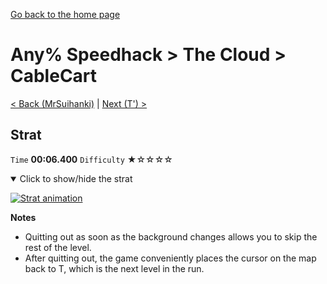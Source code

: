 [Go back to the home page](https://github.com/Doublevil/scbspeedrun)

# Any% Speedhack > The Cloud > CableCart

[< Back (MrSuihanki)](https://github.com/Doublevil/scbspeedrun/blob/main/levels/any_sh/C/MrSuihanki.md) | [Next (T') >](https://github.com/Doublevil/scbspeedrun/blob/main/levels/any_sh/C/T'.md)

## Strat

`Time` **00:06.400** `Difficulty` ★☆☆☆☆
<details open>
  <summary>Click to show/hide the strat</summary>

  [![Strat animation](https://github.com/Doublevil/scbspeedrun/blob/main/media/levels/C/CableCart_Strat.webp)](https://github.com/Doublevil/scbspeedrun/blob/main/media/levels/C/CableCart_Strat.mp4?raw=true)

  **Notes**
  - Quitting out as soon as the background changes allows you to skip the rest of the level.
  - After quitting out, the game conveniently places the cursor on the map back to T, which is the next level in the run.
</details>
